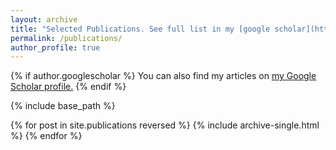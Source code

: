 ```yaml
---
layout: archive
title: "Selected Publications. See full list in my [google scholar](https://scholar.google.com/citations?user=BWfPrE4AAAAJ)"
permalink: /publications/
author_profile: true
---
```


{% if author.googlescholar %}
  You can also find my articles on <u><a href="{{author.googlescholar}}">my Google Scholar profile</a>.</u>
{% endif %}

{% include base_path %}

{% for post in site.publications reversed %}
  {% include archive-single.html %}
{% endfor %}
